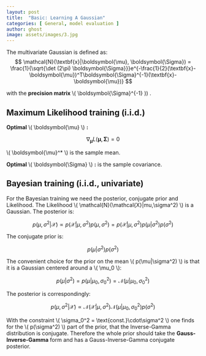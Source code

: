 ```yaml
---
layout: post
title:  "Basic: Learning A Gaussian"
categories: [ General, model evaluation ]
author: ghost
image: assets/images/3.jpg
---
```

The multivariate Gaussian is defined as: 
$$
	\mathcal{N}(\textbf{x}|\boldsymbol{\mu}, \boldsymbol{\Sigma}) = \frac{1}{\sqrt{\det (2\pi) \boldsymbol{\Sigma}}}e^{-\frac{1}{2}(\textbf{x}-\boldsymbol{\mu})^T\boldsymbol{\Sigma}^{-1}(\textbf{x}-\boldsymbol{\mu})}
$$

with the **precision matrix** \\( \boldsymbol{\Sigma}^{-1} \)) . 

## Maximum Likelihood training (i.i.d.)

**Optimal** \\( \boldsymbol{\mu} \\) **:**

$$
	\nabla_{\boldsymbol{\mu}}L(\boldsymbol{\mu},\boldsymbol{\Sigma}) = 0 
$$

\\( \boldsymbol{\mu}^* \\) is the sample mean.

**Optimal** \\( \boldsymbol{\Sigma} \\) **:**
is the sample covariance.

## Bayesian training (i.i.d., univariate)

For the Bayesian training we need the posterior, conjugate prior and Likelihood. The Likelihood \\( \mathcal{N}(\mathcal{X}|mu,\sigma^2) \\) is a Gaussian. The posterior is:

$$
	p(\mu,\sigma^2|\mathcal{X}) \propto p(\mathcal{X}|\mu,\sigma^2)p(\mu,\sigma^2)=p(\mathcal{X}|\mu, \sigma^2)p(\mu|\sigma^2)p(\sigma^2) 
$$

The conjugate prior is:

$$
p(\mu|\sigma^2)p(\sigma^2) 
$$

The convenient choice for the prior on the mean \\( p(\mu|\sigma^2) \\) is that it is a Gaussian centered around a \\( \mu_0 \\):

$$
	p(\mu|\sigma^2) = p(\mu|\mu_0,\sigma_0^2) = \mathcal{N}(\mu|\mu_0,\sigma_0^2) 
$$

The posterior is correspondingly:

$$
	p(\mu,\sigma^2|\mathcal{X}) \propto \mathcal{N}(\mathcal{X}|\mu,\sigma^2)\mathcal{N}(\mu|\mu_0,\sigma_0^2)p(\sigma^2) 
$$

With the constraint \\( \sigma_0^2 = \text{const.}\cdot\sigma^2 \\) one finds for the \\( p(\sigma^2) \\) part of the prior, that the Inverse-Gamma distribution is conjugate. Therefore the whole prior should take the **Gauss-Inverse-Gamma** form and has a Gauss-Inverse-Gamma conjugate posterior.
